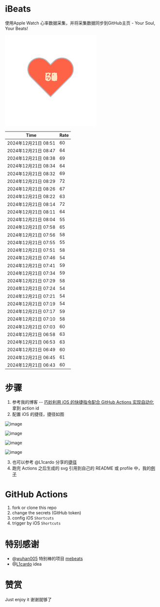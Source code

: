 # iBeats
使用Apple Watch 心率数据采集，并将采集数据同步到GitHub主页 - Your Soul, Your Beats!

![](./files/heart.svg)

<!--START_SECTION:my_heart_rate-->
| Time | Rate | 
 | ---- | ---- | 
| 2024年12月21日 08:51 | 60 |
| 2024年12月21日 08:47 | 64 |
| 2024年12月21日 08:38 | 69 |
| 2024年12月21日 08:34 | 64 |
| 2024年12月21日 08:32 | 69 |
| 2024年12月21日 08:29 | 72 |
| 2024年12月21日 08:26 | 67 |
| 2024年12月21日 08:22 | 63 |
| 2024年12月21日 08:14 | 72 |
| 2024年12月21日 08:11 | 64 |
| 2024年12月21日 08:04 | 55 |
| 2024年12月21日 07:58 | 65 |
| 2024年12月21日 07:56 | 58 |
| 2024年12月21日 07:55 | 55 |
| 2024年12月21日 07:51 | 58 |
| 2024年12月21日 07:46 | 54 |
| 2024年12月21日 07:41 | 59 |
| 2024年12月21日 07:34 | 59 |
| 2024年12月21日 07:29 | 58 |
| 2024年12月21日 07:24 | 54 |
| 2024年12月21日 07:21 | 54 |
| 2024年12月21日 07:19 | 54 |
| 2024年12月21日 07:17 | 59 |
| 2024年12月21日 07:10 | 58 |
| 2024年12月21日 07:03 | 60 |
| 2024年12月21日 06:58 | 63 |
| 2024年12月21日 06:53 | 63 |
| 2024年12月21日 06:49 | 60 |
| 2024年12月21日 06:45 | 61 |
| 2024年12月21日 06:43 | 60 |

<!--END_SECTION:my_heart_rate-->

# 步骤
1. 参考我的博客 -- [巧妙利用 iOS 的快捷指令配合 GitHub Actions 实现自动化](https://github.com/yihong0618/gitblog/issues/198) 拿到 action id
2. 配置 iOS 的捷径，捷径如图

![image](https://user-images.githubusercontent.com/15976103/122154218-0db0b480-ce97-11eb-93bb-5aec07c558dc.png)

![image](https://user-images.githubusercontent.com/15976103/122154236-186b4980-ce97-11eb-8e4b-70551a0391ae.png)

![image](https://user-images.githubusercontent.com/15976103/122154268-2d47dd00-ce97-11eb-902e-3acf292265a9.png)

![image](https://user-images.githubusercontent.com/15976103/122174055-fa144680-ceb4-11eb-9be2-3eb83cd516f7.png)

3. 也可以参考 @L1cardo 分享的[捷径](https://www.icloud.com/shortcuts/6ab6047b459c41ad822ad6b94b1c03d4)
4. 跑完 Actions 之后生成的 svg 引用到自己的 README 或 profile 中，我的[例子](https://github.com/yihong0618) 

# GitHub Actions

1. fork or clone this repo
2. change the secrets (GitHub token)
3. config iOS `Shortcuts` 
4. trigger by iOS `Shortcuts`

# 特别感谢
- @[wuhan005](https://github.com/wuhan005) 特别棒的项目 [mebeats](https://github.com/wuhan005/mebeats)
- @[L1cardo](https://github.com/L1cardo) idea

# 赞赏
Just enjoy it
谢谢就够了
